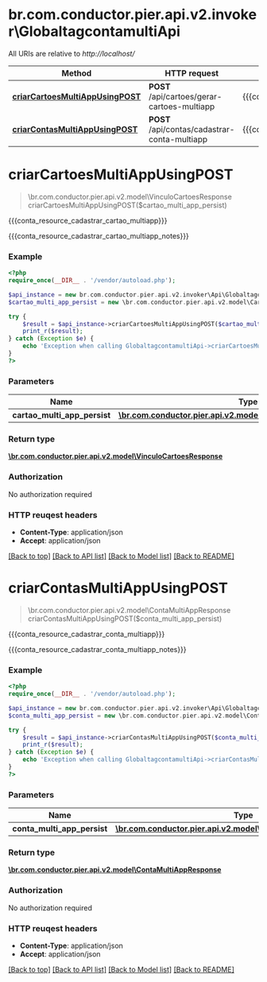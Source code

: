 # br.com.conductor.pier.api.v2.invoker\GlobaltagcontamultiApi

All URIs are relative to *http://localhost/*

Method | HTTP request | Description
------------- | ------------- | -------------
[**criarCartoesMultiAppUsingPOST**](GlobaltagcontamultiApi.md#criarCartoesMultiAppUsingPOST) | **POST** /api/cartoes/gerar-cartoes-multiapp | {{{conta_resource_cadastrar_cartao_multiapp}}}
[**criarContasMultiAppUsingPOST**](GlobaltagcontamultiApi.md#criarContasMultiAppUsingPOST) | **POST** /api/contas/cadastrar-conta-multiapp | {{{conta_resource_cadastrar_conta_multiapp}}}


# **criarCartoesMultiAppUsingPOST**
> \br.com.conductor.pier.api.v2.model\VinculoCartoesResponse criarCartoesMultiAppUsingPOST($cartao_multi_app_persist)

{{{conta_resource_cadastrar_cartao_multiapp}}}

{{{conta_resource_cadastrar_cartao_multiapp_notes}}}

### Example 
```php
<?php
require_once(__DIR__ . '/vendor/autoload.php');

$api_instance = new br.com.conductor.pier.api.v2.invoker\Api\GlobaltagcontamultiApi();
$cartao_multi_app_persist = new \br.com.conductor.pier.api.v2.model\CartaoMultiAppPersistValue_(); // \br.com.conductor.pier.api.v2.model\CartaoMultiAppPersistValue_ | cartaoMultiAppPersist

try { 
    $result = $api_instance->criarCartoesMultiAppUsingPOST($cartao_multi_app_persist);
    print_r($result);
} catch (Exception $e) {
    echo 'Exception when calling GlobaltagcontamultiApi->criarCartoesMultiAppUsingPOST: ', $e->getMessage(), "\n";
}
?>
```

### Parameters

Name | Type | Description  | Notes
------------- | ------------- | ------------- | -------------
 **cartao_multi_app_persist** | [**\br.com.conductor.pier.api.v2.model\CartaoMultiAppPersistValue_**](\br.com.conductor.pier.api.v2.model\CartaoMultiAppPersistValue_.md)| cartaoMultiAppPersist | 

### Return type

[**\br.com.conductor.pier.api.v2.model\VinculoCartoesResponse**](VinculoCartoesResponse.md)

### Authorization

No authorization required

### HTTP reuqest headers

 - **Content-Type**: application/json
 - **Accept**: application/json

[[Back to top]](#) [[Back to API list]](../README.md#documentation-for-api-endpoints) [[Back to Model list]](../README.md#documentation-for-models) [[Back to README]](../README.md)

# **criarContasMultiAppUsingPOST**
> \br.com.conductor.pier.api.v2.model\ContaMultiAppResponse criarContasMultiAppUsingPOST($conta_multi_app_persist)

{{{conta_resource_cadastrar_conta_multiapp}}}

{{{conta_resource_cadastrar_conta_multiapp_notes}}}

### Example 
```php
<?php
require_once(__DIR__ . '/vendor/autoload.php');

$api_instance = new br.com.conductor.pier.api.v2.invoker\Api\GlobaltagcontamultiApi();
$conta_multi_app_persist = new \br.com.conductor.pier.api.v2.model\ContaMultiAppPersistValue_(); // \br.com.conductor.pier.api.v2.model\ContaMultiAppPersistValue_ | contaMultiAppPersist

try { 
    $result = $api_instance->criarContasMultiAppUsingPOST($conta_multi_app_persist);
    print_r($result);
} catch (Exception $e) {
    echo 'Exception when calling GlobaltagcontamultiApi->criarContasMultiAppUsingPOST: ', $e->getMessage(), "\n";
}
?>
```

### Parameters

Name | Type | Description  | Notes
------------- | ------------- | ------------- | -------------
 **conta_multi_app_persist** | [**\br.com.conductor.pier.api.v2.model\ContaMultiAppPersistValue_**](\br.com.conductor.pier.api.v2.model\ContaMultiAppPersistValue_.md)| contaMultiAppPersist | 

### Return type

[**\br.com.conductor.pier.api.v2.model\ContaMultiAppResponse**](ContaMultiAppResponse.md)

### Authorization

No authorization required

### HTTP reuqest headers

 - **Content-Type**: application/json
 - **Accept**: application/json

[[Back to top]](#) [[Back to API list]](../README.md#documentation-for-api-endpoints) [[Back to Model list]](../README.md#documentation-for-models) [[Back to README]](../README.md)

